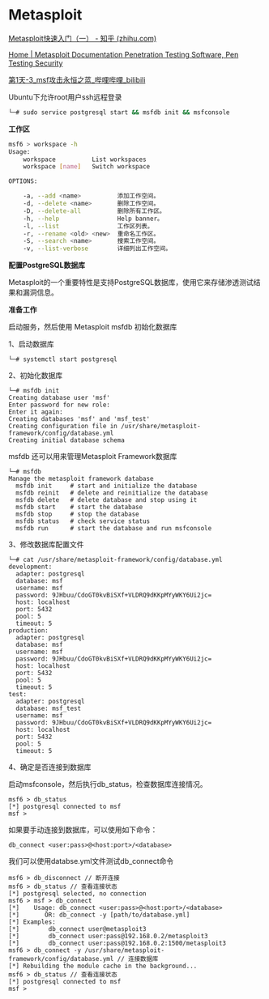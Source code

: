 # Metasploit

[Metasploit快速入门（一） - 知乎 (zhihu.com)](https://zhuanlan.zhihu.com/p/62429064)

[Home | Metasploit Documentation Penetration Testing Software, Pen Testing Security](https://docs.metasploit.com/)

[第1天-3_msf攻击永恒之蓝_哔哩哔哩_bilibili](https://www.bilibili.com/video/BV163411972n?p=3&spm_id_from=pageDriver&vd_source=9bfc54d2ed901f1eab04708cc346c2f5)

Ubuntu下允许root用户ssh远程登录

```bash
└─# sudo service postgresql start && msfdb init && msfconsole
```

**工作区**

```bash
msf6 > workspace -h
Usage:
    workspace          List workspaces
    workspace [name]   Switch workspace

OPTIONS:

    -a, --add <name>          添加工作空间。
    -d, --delete <name>       删除工作空间。
    -D, --delete-all          删除所有工作区。
    -h, --help                Help banner。
    -l, --list                工作区列表。
    -r, --rename <old> <new>  重命名工作区。
    -S, --search <name>       搜索工作空间。
    -v, --list-verbose        详细列出工作空间。
```

**配置PostgreSQL数据库**

Metasploit的一个重要特性是支持PostgreSQL数据库，使用它来存储渗透测试结果和漏洞信息。

**准备工作**

启动服务，然后使用 Metasploit msfdb 初始化数据库

1、启动数据库

```text
└─# systemctl start postgresql
```

2、初始化数据库

```text
└─# msfdb init
Creating database user 'msf'
Enter password for new role:
Enter it again:
Creating databases 'msf' and 'msf_test'
Creating configuration file in /usr/share/metasploit-framework/config/database.yml
Creating initial database schema 
```

msfdb 还可以用来管理Metasploit Framework数据库

```text
└─# msfdb                                          
Manage the metasploit framework database                      
  msfdb init     # start and initialize the database          
  msfdb reinit   # delete and reinitialize the database        
  msfdb delete   # delete database and stop using it          
  msfdb start    # start the database                          
  msfdb stop     # stop the database                          
  msfdb status   # check service status                        
  msfdb run      # start the database and run msfconsole      
```

3、修改数据库配置文件

```text
└─# cat /usr/share/metasploit-framework/config/database.yml  
development:                                                         
  adapter: postgresql                                                
  database: msf                                                      
  username: msf                                                      
  password: 9JHbuu/CdoGT0kvBiSXf+VLDRQ9dKKpMYyWKY6Ui2jc=             
  host: localhost                                                    
  port: 5432                                                         
  pool: 5                                                            
  timeout: 5                                                         
production:                                                          
  adapter: postgresql                                                
  database: msf                                                      
  username: msf                                                      
  password: 9JHbuu/CdoGT0kvBiSXf+VLDRQ9dKKpMYyWKY6Ui2jc=             
  host: localhost                                                    
  port: 5432                                                         
  pool: 5                                                            
  timeout: 5                                                         
test:                                                                
  adapter: postgresql                                                
  database: msf_test                                                 
  username: msf                                                      
  password: 9JHbuu/CdoGT0kvBiSXf+VLDRQ9dKKpMYyWKY6Ui2jc=             
  host: localhost                                                    
  port: 5432                                                         
  pool: 5                                                            
  timeout: 5                                                         
```

4、确定是否连接到数据库

启动msfconsole，然后执行db_status，检查数据库连接情况。

```text
msf6 > db_status
[*] postgresql connected to msf
msf >
```

如果要手动连接到数据库，可以使用如下命令：

```text
db_connect <user:pass>@<host:port>/<database>
```

我们可以使用databse.yml文件测试db_connect命令

```text
msf6 > db_disconnect // 断开连接
msf6 > db_status // 查看连接状态
[*] postgresql selected, no connection
msf6 > msf > db_connect
[*]    Usage: db_connect <user:pass>@<host:port>/<database>
[*]       OR: db_connect -y [path/to/database.yml]
[*] Examples:
[*]        db_connect user@metasploit3
[*]        db_connect user:pass@192.168.0.2/metasploit3
[*]        db_connect user:pass@192.168.0.2:1500/metasploit3
msf6 > db_connect -y /usr/share/metasploit-framework/config/database.yml // 连接数据库
[*] Rebuilding the module cache in the background...
msf6 > db_status // 查看连接状态
[*] postgresql connected to msf
msf >
```

‍
